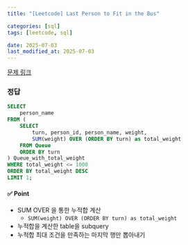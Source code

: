 ```yaml
---
title: "[Leetcode] Last Person to Fit in the Bus"

categories: [sql]
tags: [leetcode, sql]

date: 2025-07-03
last_modified_at: 2025-07-03
---
```

[문제 링크](https://leetcode.com/problems/last-person-to-fit-in-the-bus/description/?envType=study-plan-v2&envId=top-sql-50)

### 정답
```sql
SELECT
    person_name
FROM (
    SELECT
        turn, person_id, person_name, weight,
        SUM(weight) OVER (ORDER BY turn) as total_weight
    FROM Queue
    ORDER BY turn
) Queue_with_total_weight
WHERE total_weight <= 1000
ORDER BY total_weight DESC
LIMIT 1;
```

#### ✅ Point
- SUM OVER 을 통한 누적합 계산
    - `SUM(weight) OVER (ORDER BY turn) as total_weight`
- 누적합을 계산한 table을 subquery
- 누적합 최대 조건을 만족하는 마지막 행만 뽑아내기

